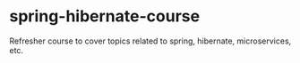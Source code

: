 # spring-hibernate-course
Refresher course to cover topics related to spring, hibernate, microservices, etc.

